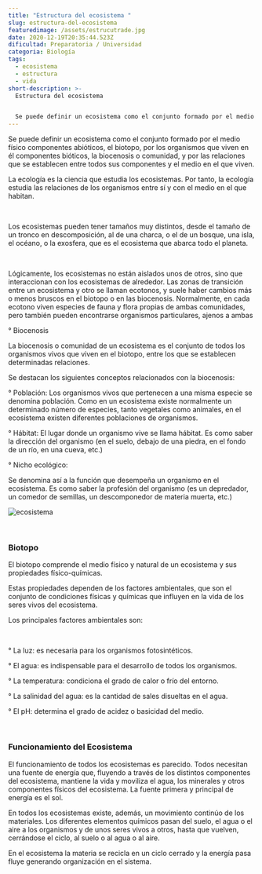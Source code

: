 ```yaml
---
title: "Estructura del ecosistema "
slug: estructura-del-ecosistema
featuredimage: /assets/estrucutrade.jpg
date: 2020-12-19T20:35:44.523Z
dificultad: Preparatoria / Universidad
categoria: Biología
tags:
  - ecosistema
  - estructura
  - vida
short-description: >-
  Estructura del ecosistema 


  Se puede definir un ecosistema como el conjunto formado por el medio físico componentes abióticos, el biotopo
---
```

Se puede definir un ecosistema como el conjunto formado por el medio físico componentes abióticos, el biotopo, por los organismos que viven en él componentes bióticos, la biocenosis o comunidad, y por las relaciones que se establecen entre todos sus componentes y el medio en el que viven.

La ecología es la ciencia que estudia los ecosistemas. Por tanto, la ecología estudia las relaciones de los organismos entre sí y con el medio en el que habitan.

</br>

Los ecosistemas pueden tener tamaños muy distintos, desde el tamaño de un tronco en descomposición, al de una charca, o el de un bosque, una isla, el océano, o la exosfera, que es el ecosistema que abarca todo el planeta.

</br>

Lógicamente, los ecosistemas no están aislados unos de otros, sino que interaccionan con los ecosistemas de alrededor. Las zonas de transición entre un ecosistema y otro se llaman ecotonos, y suele haber cambios más o menos bruscos en el biotopo o en las biocenosis. Normalmente, en cada ecotono viven especies de fauna y flora propias de ambas comunidades, pero también pueden encontrarse organismos particulares, ajenos a ambas

° Biocenosis

La biocenosis o comunidad de un ecosistema es el conjunto de todos los organismos vivos que viven en el biotopo, entre los que se establecen determinadas relaciones.

Se destacan los siguientes conceptos relacionados con la biocenosis:

° Población: Los organismos vivos que pertenecen a una misma especie se denomina población. Como en un ecosistema existe normalmente un determinado número de especies, tanto vegetales como animales, en el ecosistema existen diferentes poblaciones de organismos.

° Hábitat: El lugar donde un organismo vive se llama hábitat. Es como saber la dirección del organismo (en el suelo, debajo de una piedra, en el fondo de un río, en una cueva, etc.)

° Nicho ecológico:

Se denomina así a la función que desempeña un organismo en el ecosistema. Es como saber la profesión del organismo (es un depredador, un comedor de semillas, un descomponedor de materia muerta, etc.)

![ecosistema](/assets/ecosisteaa.jpg "ecosistema")

</br>

### **Biotopo**



El biotopo comprende el medio físico y natural de un ecosistema y sus propiedades físico-químicas.

Estas propiedades dependen de los factores ambientales, que son el conjunto de condiciones físicas y químicas que influyen en la vida de los seres vivos del ecosistema.



Los principales factores ambientales son:

</br>

° La luz: es necesaria para los organismos fotosintéticos.

° El agua: es indispensable para el desarrollo de todos los organismos.

° La temperatura: condiciona el grado de calor o frío del entorno.

° La salinidad del agua: es la cantidad de sales disueltas en el agua.

° El pH: determina el grado de acidez o basicidad del medio.

</br>

### **Funcionamiento del Ecosistema**



El funcionamiento de todos los ecosistemas es parecido. Todos necesitan una fuente de energía que, fluyendo a través de los distintos componentes del ecosistema, mantiene la vida y moviliza el agua, los minerales y otros componentes físicos del ecosistema. La fuente primera y principal de energía es el sol.

En todos los ecosistemas existe, además, un movimiento continúo de los materiales. Los diferentes elementos químicos pasan del suelo, el agua o el aire a los organismos y de unos seres vivos a otros, hasta que vuelven, cerrándose el ciclo, al suelo o al agua o al aire.

En el ecosistema la materia se recicla en un ciclo cerrado y la energía pasa  fluye generando organización en el sistema.